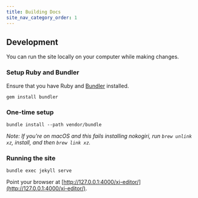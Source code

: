 ```yaml
---
title: Building Docs
site_nav_category_order: 1
---
```


## Development

You can run the site locally on your computer while making changes.

### Setup Ruby and Bundler

Ensure that you have Ruby and [Bundler](http://bundler.io/) installed.

```
gem install bundler
```

### One-time setup

```
bundle install --path vendor/bundle
```

_Note: If you're on macOS and this fails installing nokogiri, run `brew unlink xz`, install, and then `brew link xz`._

### Running the site

```
bundle exec jekyll serve
```

Point your browser at [http://127.0.0.1:4000/xi-editor/](http://127.0.0.1:4000/xi-editor/).
